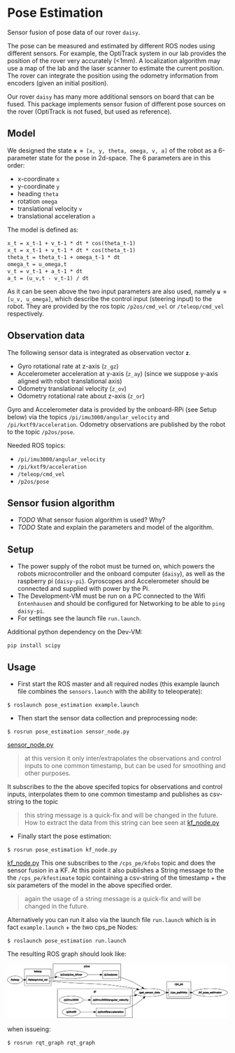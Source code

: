 Pose Estimation
===============

Sensor fusion of pose data of our rover `daisy`.

The pose can be measured and estimated by different ROS nodes using different
sensors. For example, the OptiTrack system in our lab provides the position of
the rover very accurately (<1mm). A localization algorithm may use a map of the
lab and the laser scanner to estimate the current position. The rover can
integrate the position using the odometry information from encoders (given an
initial position).

Our rover `daisy` has many more additional sensors on board that can be
fused. This package implements sensor fusion of different pose sources on the
rover (OptiTrack is not fused, but used as reference).

Model
-----

We designed the state **__`x = `__**`[x, y, theta, omega, v, a]` of the robot as a 6-parameter state for the pose in 2d-space.
The 6 parameters are in this order:
* x-coordinate `x`
* y-coordinate `y`
* heading `theta`
* rotation `omega`
* translational velocity `v`
* translational acceleration `a`

The model is defined as:
```
x_t = x_t-1 + v_t-1 * dt * cos(theta_t-1)
x_t = x_t-1 + v_t-1 * dt * cos(theta_t-1)
theta_t = theta_t-1 + omega_t-1 * dt
omega_t = u_omega,t
v_t = v_t-1 + a_t-1 * dt
a_t = (u_v,t - v_t-1) / dt
```

As it can be seen above the two input parameters are also used, namely **__`u = `__**`[u_v, u_omega]`, which describe the control input (steering input) to the robot. 
They are provided by the ros topic `/p2os/cmd_vel` or `/teleop/cmd_vel` respectively.

Observation data
----------------

The following sensor data is integrated as observation vector **__`z`__**.
* Gyro rotational rate at z-axis (`z_gz`)
* Accelerometer acceleration at y-axis (`z_ay`) (since we suppose y-axis aligned with robot translational axis)
* Odometry translational velocity (`z_ov`)
* Odometry rotational rate about z-axis (`z_or`)

Gyro and Accelerometer data is provided by the onboard-RPi (see Setup below) via the topics `/pi/imu3000/angular_velocity` and `/pi/kxtf9/acceleration`.
Odometry observations are published by the robot to the topic `/p2os/pose`.

Needed ROS topics:
* `/pi/imu3000/angular_velocity`
* `/pi/kxtf9/acceleration`
* `/teleop/cmd_vel`
* `/p2os/pose`

Sensor fusion algorithm
-----------------------

* *TODO* What sensor fusion algorithm is used? Why?
* *TODO* State and explain the parameters and model of the algorithm.

Setup
-----

* The power supply of the robot must be turned on, which powers the robots microcontroller and the onboard computer (`daisy`), 
as well as the raspberry pi (`daisy-pi`). Gyroscopes and Accelerometer should be connected and supplied with power by the Pi.
* The Development-VM must be run on a PC connected to the Wifi `Entenhausen` and should be configured for Networking to be able to `ping daisy-pi`.
* For settings see the launch file `run.launch`.
  
Additional python dependency on the Dev-VM:

```
pip install scipy
```


Usage
-----

* First start the ROS master and all required nodes (this example launch file combines the `sensors.launch` with the ability to teleoperate):
```
$ roslaunch pose_estimation example.launch
```
* Then start the sensor data collection and preprocessing node:
```
$ rosrun pose_estimation sensor_node.py
```
[sensor_node.py](scripts/sensor_node.py)
> at this version it only inter/extrapolates the observations and control inputs to one common timestamp, but can be used for smoothing and other purposes.

It subscribes to the the above specifed topics for observations and control inputs, interpolates them to one common timestamp and publishes as csv-string to the topic
> this string message is a quick-fix and will be changed in the future. How to extract the data from this string can bee seen at [kf_node.py](https://github.com/tomas-thalmann/demos_ros/blob/ea9131fc606e2a0cddc0ad7371a2a84cd53502d8/pose_estimation/scripts/kf_node.py#L29-L34)

* Finally start the pose estimation:
```
$ rosrun pose_estimation kf_node.py
```
[kf_node.py](scripts/kf_node.py)
This one subscribes to the `/cps_pe/kfobs` topic and does the sensor fusion in a KF. At this point it also publishes a String message to the the `/cps_pe/kfestimate` topic containing a csv-string of the timestamp + the six parameters of the model in the above specified order.
> again the usage of a string message is a quick-fix and will be changed in the future.

Alternatively you can run it also via the launch file `run.launch` which is in fact `example.launch` + the two cps_pe Nodes:

```
$ roslaunch pose_estimation run.launch
```

The resulting ROS graph should look like:

![ROS graph](docs/rosgraph.png?raw=true "ROS graph")

when issueing:

```
$ rosrun rqt_graph rqt_graph
```


